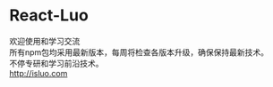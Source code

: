 # React-Luo

欢迎使用和学习交流<br/>
所有npm包均采用最新版本，每周将检查各版本升级，确保保持最新技术。<br/>
不停专研和学习前沿技术。<br/>
http://isluo.com
